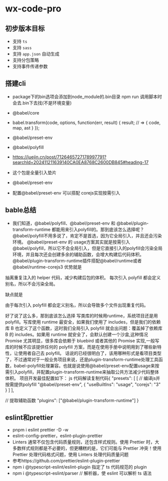 # wx-code-pro

## 初步版本目标

- 支持 `ts`
- 支持 `sass`
- 支持 `app.json` 自动生成
- 支持分包策略
- 支持事件传递参数


## 搭建cli
- package下的bin选项会添加到node_module的.bin目录 npm run 调用脚本时会去.bin下去找(不是环境变量)
- @babel/core
- babel.transform(code, options, function(err, result) {
    result; // => { code, map, ast }
  });
- @babel/preset-env
- @babel/polyfill 
- https://juejin.cn/post/7126465727178997791?searchId=202411211639140CA0EA8768C2600DB845#heading-17
- 这个包是全量引入垫片

- @babel/preset-env
- 配置@babel/preset-env 可以搭配 corejs实现按需引入

## bable总结
- 我们知道，@babel/polyfill、@babel/preset-env 和 @babel/plugin-transform-runtime 都能用来引入polyfill的。那到底该怎么选择呢？
@babel/polyfill不用多说了，肯定不是首选，因为它全局引入，并且还会污染环境。
@babel/preset-env 的 usage方案其实就是按需引入@babel/polyfill，所以它不会全局引入，但是它直接引入的polyfill会污染全局环境，并且每次还会创建多余的辅助函数，会增大构建后代码体积。
@babel/plugin-transform-runtime插件搭配@babel/runtime或者@babel/runtime-corejs3
优势就是

抽离重复注入的 helper 代码，减少构建后包的体积。
每次引入 polyfill 都会定义别名，所以不会污染全局。

缺点就是

由于每次引入 polyfill 都会定义别名，所以会导致多个文件出现重复代码。

好了说了这么多，那到底该怎么选择
写类库的时候用runtime，系统项目还是用polyfill。写库使用 runtime 最安全，如果我们使用了 includes，但是我们的依赖库 B 也定义了这个函数，这时我们全局引入 polyfill 就会出问题：覆盖掉了依赖库 B 的 includes。如果用 runtime 就安全了，会默认创建一个沙盒,这种情况 Promise 尤其明显，很多库会依赖于 bluebird 或者其他的 Promise 实现,一般写库的时候不应该提供任何的 polyfill 方案，而是在使用手册中说明用到了哪些新特性，让使用者自己去 polyfill。
话说的已经很明白了，该用哪种形式是看项目类型了，不过通常对于一般业务项目来说，还是plugin-transform-runtime处理工具函数，babel-polyfill处理兼容。也就是说使用@babel/preset-env配置usage来按需引入polyfill，并配置plugin-transform-runtime来抽取公共方法减少代码整体体积。
项目开发最佳配置如下：
js 代码解读复制代码{
  "presets": [
    [
      // 编译js并按需提供polyfill
      "@babel/preset-env",
      {
        "useBuiltIns": "usage",
        "corejs": "3"
      }
    ]
  ],

  // 提取辅助函数
  "plugins": ["@babel/plugin-transform-runtime"]
} 

## eslint和prettier
-  pnpm i eslint prettier -D -w
-  eslint-config-prettier，eslint-plugin-prettier 
-  Linters 通常不仅包含代码质量规则，还包含样式规则。使用 Prettier 时，大多数样式规则都是不必要的，但更糟糕的是，它们可能与 Prettier 冲突！使用 Prettier 处理代码格式问题，使用 Linters 处理代码质量问题
-  参考https://github.com/prettier/eslint-plugin-prettier
-  npm i @typescript-eslint/eslint-plugin 指定了 ts 代码规范的 plugin
-  npm i @typescript-eslint/parser   // 解析器，使 eslint 可以解析 ts 语法

